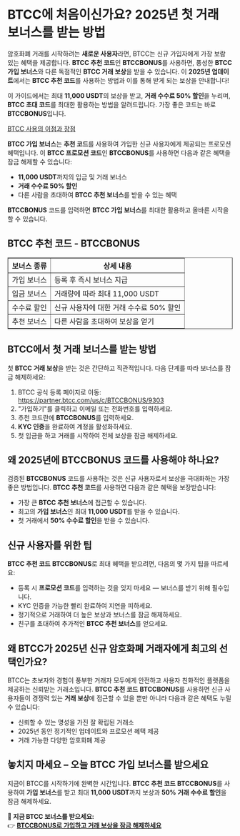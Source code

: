 <h1>BTCC에 처음이신가요? 2025년 첫 거래 보너스를 받는 방법</h1>

<p>암호화폐 거래를 시작하려는 <strong>새로운 사용자</strong>라면, BTCC는 신규 가입자에게 가장 보람 있는 혜택을 제공합니다. <strong>BTCC 추천 코드</strong>인 <strong>BTCCBONUS</strong>를 사용하면, 풍성한 <strong>BTCC 가입 보너스</strong>와 다른 독점적인 <strong>BTCC 거래 보상</strong>을 받을 수 있습니다. 이 <strong>2025년 업데이트</strong>에서는 <strong>BTCC 추천 코드</strong>를 사용하는 방법과 이를 통해 받게 되는 보상을 안내합니다!</p>
<p>이 가이드에서는 최대 <strong>11,000 USDT</strong>의 보상을 받고, <strong>거래 수수료 50% 할인</strong>을 누리며, <strong>BTCC 초대 코드</strong>를 최대한 활용하는 방법을 알려드립니다. 가장 좋은 코드는 바로 <strong>BTCCBONUS</strong>입니다.</p>
<p><a href="https://partner.btcc.com/us/c/BTCCBONUS/9303" target="_blank">BTCC 사용의 이점과 장점</a></p>

<img src="https://images.mirror-media.xyz/publication-images/oNWY6T4Y7h8h0ZvE5VTje.png?height=500&amp;width=1000" decoding="async" data-nimg="fill" class="css-xah9so" style="position: absolute; inset: 0px; box-sizing: border-box; padding: 0px; border: none; margin: auto; display: block; width: 0px; height: 0px; min-width: 100%; max-width: 100%; min-height: 100%; max-height: 100%;">
<p><strong>BTCC 가입 보너스</strong>는 <strong>추천 코드</strong>를 사용하여 가입한 신규 사용자에게 제공되는 프로모션 혜택입니다. 이 <strong>BTCC 프로모션 코드</strong>인 <strong>BTCCBONUS</strong>를 사용하면 다음과 같은 혜택을 잠금 해제할 수 있습니다:</p>
<ul>
<li><strong>11,000 USDT</strong>까지의 입금 및 거래 보너스</li>
<li><strong>거래 수수료 50% 할인</strong></li>
<li>다른 사람을 초대하여 <strong>BTCC 추천 보너스</strong>를 받을 수 있는 혜택</li>
</ul>

<p><strong>BTCCBONUS</strong> 코드를 입력하면 <strong>BTCC 가입 보너스</strong>를 최대한 활용하고 올바른 시작을 할 수 있습니다.</p>

<h2>BTCC 추천 코드 - BTCCBONUS</h2>

<table border="1">
<tr><th>보너스 종류</th><th>상세 내용</th></tr>
<tr><td>가입 보너스</td><td>등록 후 즉시 보너스 지급</td></tr>
<tr><td>입금 보너스</td><td>거래량에 따라 최대 11,000 USDT</td></tr>
<tr><td>수수료 할인</td><td>신규 사용자에 대한 거래 수수료 50% 할인</td></tr>
<tr><td>추천 보너스</td><td>다른 사람을 초대하여 보상을 얻기</td></tr>
</table>

<h2>BTCC에서 첫 거래 보너스를 받는 방법</h2>

<p>첫 <strong>BTCC 거래 보상</strong>을 받는 것은 간단하고 직관적입니다. 다음 단계를 따라 보너스를 잠금 해제하세요:</p>
<ol>
<li>BTCC 공식 등록 페이지로 이동: <a href="https://partner.btcc.com/us/c/BTCCBONUS/9303" target="_blank">https://partner.btcc.com/us/c/BTCCBONUS/9303</a></li>
<li>"가입하기"를 클릭하고 이메일 또는 전화번호를 입력하세요.</li>
<li>추천 코드란에 <strong>BTCCBONUS</strong>를 입력하세요.</li>
<li><strong>KYC 인증</strong>을 완료하여 계정을 활성화하세요.</li>
<li>첫 입금을 하고 거래를 시작하여 전체 보상을 잠금 해제하세요.</li>
</ol>

<h2>왜 2025년에 BTCCBONUS 코드를 사용해야 하나요?</h2>

<p>검증된 <strong>BTCCBONUS</strong> 코드를 사용하는 것은 신규 사용자로서 보상을 극대화하는 가장 좋은 방법입니다. <strong>BTCC 추천 코드</strong>를 사용하면 다음과 같은 혜택을 보장받습니다:</p>
<ul>
<li>가장 큰 <strong>BTCC 추천 보너스</strong>에 접근할 수 있습니다.</li>
<li>최고의 <strong>가입 보너스</strong>인 최대 <strong>11,000 USDT</strong>를 받을 수 있습니다.</li>
<li>첫 거래에서 <strong>50% 수수료 할인</strong>을 받을 수 있습니다.</li>
</ul>

<h2>신규 사용자를 위한 팁</h2>

<p><strong>BTCC 추천 코드</strong> <strong>BTCCBONUS</strong>로 최대 혜택을 받으려면, 다음의 몇 가지 팁을 따르세요:</p>
<ul>
<li>등록 시 <strong>프로모션 코드</strong>를 입력하는 것을 잊지 마세요 — 보너스를 받기 위해 필수입니다.</li>
<li>KYC 인증을 가능한 빨리 완료하여 지연을 피하세요.</li>
<li>정기적으로 거래하여 더 높은 보상과 보너스를 잠금 해제하세요.</li>
<li>친구를 초대하여 추가적인 <strong>BTCC 추천 보너스</strong>를 얻으세요.</li>
</ul>

<h2>왜 BTCC가 2025년 신규 암호화폐 거래자에게 최고의 선택인가요?</h2>

<p>BTCC는 초보자와 경험이 풍부한 거래자 모두에게 안전하고 사용자 친화적인 플랫폼을 제공하는 신뢰받는 거래소입니다. <strong>BTCC 추천 코드</strong> <strong>BTCCBONUS</strong>를 사용하면 신규 사용자들이 경쟁력 있는 <strong>거래 보상</strong>에 접근할 수 있을 뿐만 아니라 다음과 같은 혜택도 누릴 수 있습니다:</p>
<ul>
<li>신뢰할 수 있는 명성을 가진 잘 확립된 거래소</li>
<li>2025년 동안 정기적인 업데이트와 프로모션 혜택 제공</li>
<li>거래 가능한 다양한 암호화폐 제공</li>
</ul>

<h2>놓치지 마세요 – 오늘 BTCC 가입 보너스를 받으세요</h2>

<p>지금이 BTCC를 시작하기에 완벽한 시간입니다. <strong>BTCC 추천 코드</strong> <strong>BTCCBONUS</strong>를 사용하여 <strong>가입 보너스</strong>를 받고 최대 <strong>11,000 USDT</strong>까지 보상과 <strong>50% 거래 수수료 할인</strong>을 잠금 해제하세요.</p>

<p><strong>🎁 지금 BTCC 보너스를 받으세요:</strong><br>
👉 <a href="https://partner.btcc.com/us/c/BTCCBONUS/9303" target="_blank"><strong>BTCCBONUS로 가입하고 거래 보상을 잠금 해제하세요</strong></a></p>
